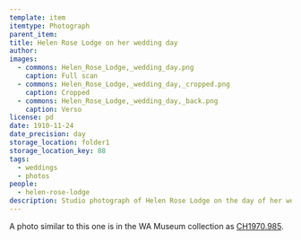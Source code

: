 ```yaml
---
template: item
itemtype: Photograph
parent_item: 
title: Helen Rose Lodge on her wedding day
author: 
images:
  - commons: Helen_Rose_Lodge,_wedding_day.png
    caption: Full scan
  - commons: Helen_Rose_Lodge,_wedding_day,_cropped.png
    caption: Cropped
  - commons: Helen_Rose_Lodge,_wedding_day,_back.png
    caption: Verso
license: pd
date: 1910-11-24
date_precision: day
storage_location: folder1
storage_location_key: 88
tags:
  - weddings
  - photos
people:
  - helen-rose-lodge
description: Studio photograph of Helen Rose Lodge on the day of her wedding to Aubrey Hall in Busselton.
---
```


A photo similar to this one is in the WA Museum collection
as [CH1970.985](https://museum.wa.gov.au/online-collections/content/CH1970.985).
